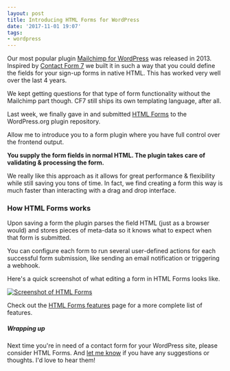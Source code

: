 ```yaml
---
layout: post
title: Introducing HTML Forms for WordPress
date: '2017-11-01 19:07'
tags:
- wordpress
---
```


Our most popular plugin [Mailchimp for WordPress](https://www.mc4wp.com/) was released in 2013. Inspired by [Contact Form 7](https://wordpress.org/plugins/contact-form-7/) we built it in such a way that you could define the fields for your sign-up forms in native HTML. This has worked very well over the last 4 years.

We kept getting questions for that type of form functionality without the Mailchimp part though. CF7 still ships its own templating language, after all.

Last week, we finally gave in and submitted [HTML Forms](https://www.htmlformsplugin.com/) to the WordPress.org plugin repository. 

Allow me to introduce you to a form plugin where you have full control over the frontend output.

**You supply the form fields in normal HTML. The plugin takes care of validating & processing the form.**

We really like this approach as it allows for great performance & flexibility while still saving you tons of time. In fact, we find creating a form this way is much faster than interacting with a drag and drop interface.

### How HTML Forms works

Upon saving a form the plugin parses the field HTML (just as a browser would) and stores pieces of meta-data so it knows what to expect when that form is submitted.

You can configure each form to run several user-defined actions for each successful form submission, like sending an email notification or triggering a webhook.

Here's a quick screenshot of what editing a form in HTML Forms looks like.

[![Screenshot of HTML Forms](/media/2017/html-forms.png)](/media/2017/html-forms.png)

Check out the [HTML Forms features](https://www.htmlformsplugin.com/features/) page for a more complete list of features.

##### Wrapping up

Next time you're in need of a contact form for your WordPress site, please consider HTML Forms. And [let me know](/contact/) if you have any suggestions or thoughts. I'd love to hear them!
